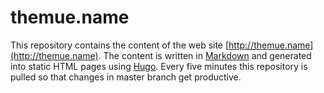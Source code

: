 # themue.name

This repository contains the content of the web site
[http://themue.name](http://themue.name). The content
is written in [Markdown](https://en.wikipedia.org/wiki/Markdown)
and generated into static HTML pages using [Hugo](https://gohugo.io/).
Every five minutes this repository is pulled so that changes in
master branch get productive.
